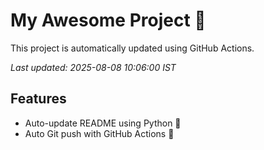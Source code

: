 # My Awesome Project 🚀

This project is automatically updated using GitHub Actions.

_Last updated: 2025-08-08 10:06:00 IST_

## Features
- Auto-update README using Python 🐍
- Auto Git push with GitHub Actions 🤖
